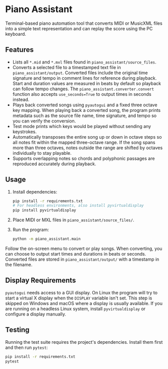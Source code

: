 # Piano Assistant

Terminal-based piano automation tool that converts MIDI or MusicXML files into a
simple text representation and can replay the score using the PC keyboard.

## Features

- Lists all `*.mid` and `*.mxl` files found in `piano_assistant/source_files`.
- Converts a selected file to a timestamped text file in
  `piano_assistant/output`. Converted files include the original time signature
  and tempo in comment lines for reference during playback. Start and duration
  values are measured in beats by default so playback can follow tempo changes.
  The ``piano_assistant.converter.convert`` function also accepts
  ``use_seconds=True`` to output times in seconds instead.
- Plays back converted songs using `pyautogui` and a fixed three octave key
  mapping. When playing back a converted song, the program prints metadata such
  as the source file name, time signature, and tempo so you can verify the
  conversion.
- Test mode prints which keys would be played without sending any keystrokes.
- Automatically transposes the entire song up or down in octave steps so all
  notes fit within the mapped three-octave range. If the song spans more than
  three octaves, notes outside the range are shifted by octaves individually to
  stay playable.
- Supports overlapping notes so chords and polyphonic passages are reproduced
  accurately during playback.

## Usage

1. Install dependencies:

   ```bash
   pip install -r requirements.txt
   # For headless environments, also install pyvirtualdisplay
   pip install pyvirtualdisplay
   ```

2. Place MIDI or MXL files in `piano_assistant/source_files/`.

3. Run the program:

   ```bash
   python -m piano_assistant.main
   ```

Follow the on-screen menu to convert or play songs. When converting, you can
choose to output start times and durations in beats or seconds. Converted files
are stored in `piano_assistant/output/` with a timestamp in the filename.

## Display Requirements

`pyautogui` needs access to a GUI display. On Linux the program will try to
start a virtual X display when the `DISPLAY` variable isn't set. This step is
skipped on Windows and macOS where a display is usually available. If you are
running on a headless Linux system, install `pyvirtualdisplay` or configure a
display manually.

## Testing

Running the test suite requires the project's dependencies. Install them first and then run `pytest`:

```bash
pip install -r requirements.txt
pytest
```
